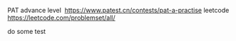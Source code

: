PAT advance level  https://www.patest.cn/contests/pat-a-practise
leetcode  https://leetcode.com/problemset/all/

do some test
